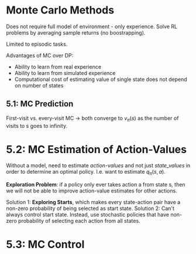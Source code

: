 # Monte Carlo Methods

Does not require full model of environment - only experience. Solve RL problems by averaging sample returns (no boostrapping).

Limited to episodic tasks.

Advantages of MC over DP:
- Ability to learn from real experience
- Ability to learn from simulated experience
- Computational cost of estimating value of single state does not depend on number of states

## 5.1: MC Prediction

First-visit vs. every-visit MC -> both converge to $v_\pi(s)$ as the number of visits to s goes to infinity.

# 5.2: MC Estimation of Action-Values

Without a model, need to estimate _action-values_ and not just _state_values_ in order to determine an optimal policy. I.e. want to estimate $q_\pi(s, a)$.

**Exploration Problem**: if a policy only ever takes action a from state s, then we will not be able to improve action-value estimates for other actions.

Solution 1: **Exploring Starts**, which makes every state-action pair have a non-zero probability of being selected as start state.
Solution 2: Can't always control start state. Instead, use stochastic policies that have non-zero probability of selecting each action from all states.

# 5.3: MC Control




